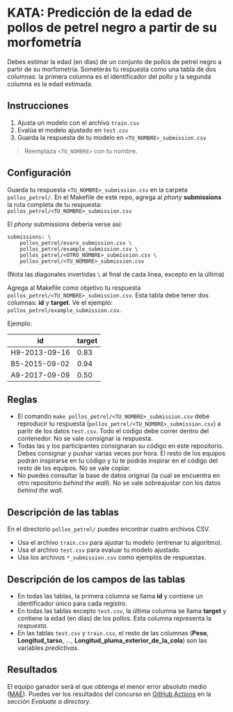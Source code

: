 # KATA: Predicción de la edad de pollos de petrel negro a partir de su morfometría

Debes estimar la edad (en días) de un conjunto de pollos de petrel negro a partir de su morfometría.
Someterás tu respuesta como una tabla de dos columnas: la primera columna es el identificador del
pollo y la segunda columna es la edad estimada.

## Instrucciones

1. Ajusta un modelo con el archivo `train.csv`
1. Evalúa el modelo ajustado en `test.csv`
1. Guarda la respuesta de tu modelo en `<TU_NOMBRE>_submission.csv`

> Reemplaza `<TU_NOMBRE>` con tu nombre.

## Configuración

Guarda tu respuesta `<TU_NOMBRE>_submission.csv` en la carpeta `pollos_petrel/`. En el Makefile de
este repo, agrega al _phony_ **submissions** la ruta completa de tu respuesta:
`pollos_petrel/<TU_NOMBRE>_submission.csv`

El _phony_ submissions debería verse así:

```
submissions: \
    pollos_petrel/evaro_submission.csv \
    pollos_petrel/example_submission.csv \
    pollos_petrel/<OTRO_NOMBRE>_submission.csv \
    pollos_petrel/<TU_NOMBRE>_submission.csv
```

(Nota las diagonales invertidas `\` al final de cada línea, excepto en la última)

Agrega al Makefile como objetivo tu respuesta `pollos_petrel/<TU_NOMBRE>_submission.csv`. Esta tabla
debe tener dos columnas: **id** y **target**. Ve el ejemplo: `pollos_petrel/example_submission.csv`.

Ejemplo:

 id           | target
--------------|--------
H9-2013-09-16 | 0.83
B5-2015-09-02 | 0.94
A9-2017-09-09 | 0.50

## Reglas

- El comando `make pollos_petrel/<TU_NOMBRE>_submission.csv` debe reproducir tu respuesta
  (`pollos_petrel/<TU_NOMBRE>_submission.csv`) a paritr de los datos `test.csv`. Todo el código debe
  correr dentro del contenedor. No se vale consignar la respuesta.
- Todas las y los participantes consignaran su código en este repositorio. Debes consignar y pushar
  varias veces por hora. El resto de los equipos podrán inspirarse en tu código y tú te podrás
  inspirar en el código del resto de los equipos. No se vale copiar.
- No puedes consultar la base de datos original (la cual se encuentra en otro repositorio _behind
  the wall_). No se vale sobreajustar con los datos _behind the wall_.

## Descripción de las tablas
En el directorio `pollos_petrel/` puedes encontrar cuatro archivos CSV.

- Usa el archivo `train.csv` para ajustar tu modelo (entrenar tu algoritmo).
- Usa el archivo `test.csv` para evaluar tu modelo ajustado.
- Usa los archivos `*_submission.csv` como ejemplos de respuestas.

## Descripción de los campos de las tablas
- En todas las tablas, la primera columna se llama **id** y contiene un identificador único para
  cada registro.
- En todas las tablas excepto `test.csv`, la última columna se llama **target** y contiene la edad
  (en días) de los pollos. Esta columna representa la _respuesta_.
- En las tablas `test.csv` y `train.csv`, el resto de las columnas (**Peso**, **Longitud_tarso**,
  ..., **Longitud_pluma_exterior_de_la_cola**) son las variables _predictivas_.

## Resultados
El equipo ganador será el que obtenga el menor error absoluto medio
([MAE](https://en.wikipedia.org/wiki/Mean_absolute_error)). Puedes ver los resultados del concurso
en [GitHub Actions](https://github.com/IslasGECI/ctf_kata/actions) en la sección _Evaluate a
directory_.
